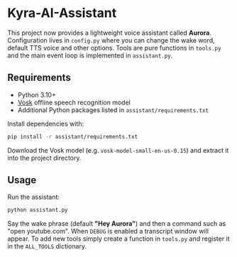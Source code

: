 # Kyra-AI-Assistant

This project now provides a lightweight voice assistant called **Aurora**.
Configuration lives in `config.py` where you can change the wake word,
default TTS voice and other options.  Tools are pure functions in
`tools.py` and the main event loop is implemented in `assistant.py`.

## Requirements

- Python 3.10+
- [Vosk](https://alphacephei.com/vosk/) offline speech recognition model
- Additional Python packages listed in `assistant/requirements.txt`

Install dependencies with:

```bash
pip install -r assistant/requirements.txt
```

Download the Vosk model (e.g. `vosk-model-small-en-us-0.15`) and extract it into
the project directory.

## Usage

Run the assistant:

```bash
python assistant.py
```

Say the wake phrase (default **"Hey Aurora"**) and then a command such as
"open youtube.com".  When `DEBUG` is enabled a transcript window will
appear.  To add new tools simply create a function in `tools.py` and
register it in the `ALL_TOOLS` dictionary.
